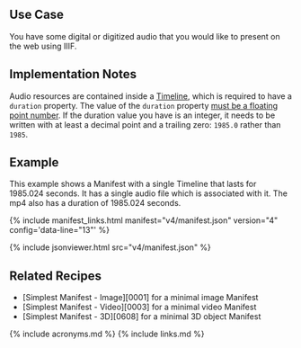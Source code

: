 ## Use Case

You have some digital or digitized audio that you would like to present on the web using  IIIF.

## Implementation Notes

Audio resources are contained inside a [Timeline](https://preview.iiif.io/api/prezi-4/presentation/4.0/model/#timeline), which is required to have a `duration` property. The value of the `duration` property [must be a floating point number](https://preview.iiif.io/api/prezi-4/presentation/4.0/model/#duration). If the duration value you have is an integer, it needs to be written with at least a decimal point and a trailing zero: `1985.0` rather than `1985`.

## Example

This example shows a Manifest with a single Timeline that lasts for 1985.024 seconds. It has a single audio file which is associated with it. The mp4 also has a duration of 1985.024 seconds.

{% include manifest_links.html manifest="v4/manifest.json" version="4" config='data-line="13"' %}

{% include jsonviewer.html src="v4/manifest.json" %}

## Related Recipes

* [Simplest Manifest - Image][0001] for a minimal image Manifest
* [Simplest Manifest - Video][0003] for a minimal video Manifest
* [Simplest Manifest - 3D][0608] for a minimal 3D object Manifest

{% include acronyms.md %}
{% include links.md %}
